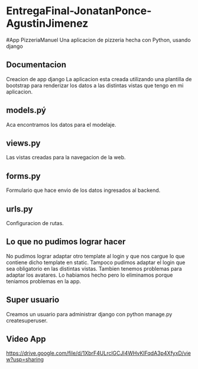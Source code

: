 # EntregaFinal-JonatanPonce-AgustinJimenez

#App PizzeriaManuel
Una aplicacion de pizzeria hecha con Python, usando django
## Documentacion
Creacion de app django
La aplicacion esta creada utilizando una plantilla de bootstrap para renderizar los datos a las distintas vistas que tengo en mi aplicacion.
## models.pý
Aca encontramos los datos para el modelaje.
## views.py
Las vistas creadas para la navegacion de la web.
## forms.py 
Formulario que hace envio de los datos ingresados al backend.
 ## urls.py
Configuracion de rutas.

## Lo que no pudimos lograr hacer
No pudimos lograr adaptar otro template al login y que nos cargue lo que contiene dicho template en static. Tampoco pudimos adaptar el login que sea obligatorio en las distintas vistas.
Tambien tenemos problemas para adaptar los avatares. Lo habiamos hecho pero lo eliminamos porque teniamos problemas en la app.

## Super usuario
Creamos un usuario para administrar django con python manage.py createsuperuser.

## Video App
https://drive.google.com/file/d/1XbrF4ULrclGCJl4WHvKIFqdA3p4XfyxD/view?usp=sharing